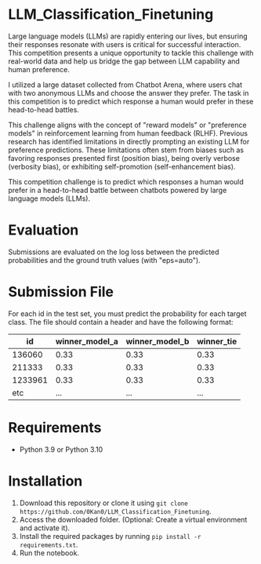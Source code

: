 # LLM_Classification_Finetuning
Large language models (LLMs) are rapidly entering our lives, but ensuring their responses resonate with users is critical for successful interaction. This competition presents a unique opportunity to tackle this challenge with real-world data and help us bridge the gap between LLM capability and human preference.

I utilized a large dataset collected from Chatbot Arena, where users chat with two anonymous LLMs and choose the answer they prefer. The task in this competition is to predict which response a human would prefer in these head-to-head battles.

This challenge aligns with the concept of "reward models" or "preference models" in reinforcement learning from human feedback (RLHF). Previous research has identified limitations in directly prompting an existing LLM for preference predictions. These limitations often stem from biases such as favoring responses presented first (position bias), being overly verbose (verbosity bias), or exhibiting self-promotion (self-enhancement bias).

This competition challenge is to predict which responses a human would prefer in a head-to-head battle between chatbots powered by large language models (LLMs).

# Evaluation
Submissions are evaluated on the log loss between the predicted probabilities and the ground truth values (with "eps=auto").

# Submission File
For each id in the test set, you must predict the probability for each target class. The file should contain a header and have the following format:

 | id       | winner_model_a | winner_model_b | winner_tie |
|----------|----------------|----------------|------------|
| 136060   | 0.33           | 0.33           | 0.33       |
| 211333   | 0.33           | 0.33           | 0.33       |
| 1233961  | 0.33           | 0.33           | 0.33       |
| etc      | ...            | ...            | ...        |

# Requirements
  - Python 3.9 or Python 3.10

# Installation
  1. Download this repository or clone it using `git clone https://github.com/0Kan0/LLM_Classification_Finetuning`.
  2. Access the downloaded folder. (Optional: Create a virtual environment and activate it).
  3. Install the required packages by running `pip install -r requirements.txt`.
  4. Run the notebook.
